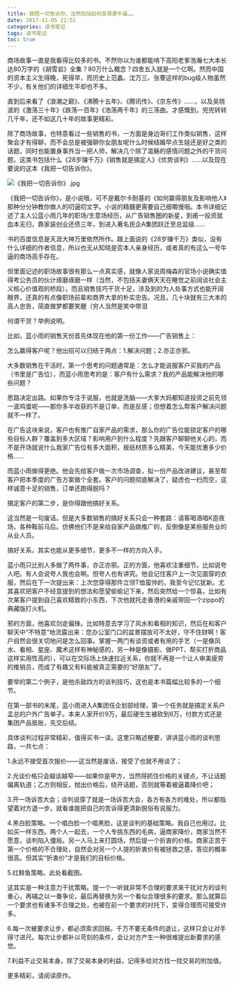 ```yaml
---
title: 我把一切告诉你，当然包括如何变得更牛逼……
date: 2017-11-05 21:51
categories: 读书笔记
tags: 读书笔记
toc: true
---
```

商场故事一直是我看得比较多的书。不然你以为谁都能啃下高阳老爹浩瀚七大本长达80万字的《胡雪岩》全集？80万什么概念？四舍五入就是一个亿啊。然而中国的资本主义生得晚，死得早，而历史上范蠡、沈万三、张謇这样的bug级人物虽然不少，有关他们的详细生平却也不多。

直到后来看了《浪潮之巅》、《沸腾十五年》、《腾讯传》、《京东传》……，以及吴晓波的《激荡三十年》《跌荡一百年》《浩荡两千年》的三荡曲。才感慨到，兜兜转转几千年，还不如这几十年的故事更精彩。

除了商场故事，也特意看过一些销售的书，一方面是身边哥们工作类似销售，这样聚会才有得聊，而不会总是被强聊你女朋友呢什么时候结婚早点生娃还是好之类的话题，同时也能置身事外当一把人师，解决几个除了滥觞的感情问题之外的干货问题。这类书包括什么《28岁赚千万》《销售就是搞定人》《优势谈判》……以及现在要说的这本《我把一切告诉你》。

![《我把一切告诉你》.jpg](http://upload-images.jianshu.io/upload_images/29336-a0b18755511d1d0e.jpg?imageMogr2/auto-orient/strip%7CimageView2/2/w/1240)

《我把一切告诉你》，是小说哦，可不是戴尔卡耐基的《如何赢得朋友及影响他人》那种分分钟教你做人的叨逼叨文字。小说的精髓更需要自己细嚼慢咽。本书详细记述了主人公蓝小雨几年的职场/生意场经历，从广告销售圈的新星，到甫一投资就血本无归，靠家装创业还债三年，到进入著名民企A集团跃迁至总监级……

书的百度信息是天涯大神万里依然所作。跟上面说的《28岁赚千万》类似，没有什么详细的作者信息，所以也无从知晓是否本人亲身经历，或者真的有这么一号牛逼的商场高手存在。

但里面记述的职场故事很有那么一点真实感，就像人家说周梅森的官场小说确实值得考公务员的伙计琢磨琢磨一样（当然，不包括夫妻俩天天在睡觉之前阔谈社会主义核心价值观的桥段）。而且销售技巧干货十足，涉及到的为人处事方式也能开阔眼界，还真的有点像职场前辈和商界大拿的朴实忠告。况且，几十块就有三大本的高人忠告，简直做梦都要笑醒（穷人当然是笑中带泪

何谓干货？举例说明。

比如，蓝小雨的销售天份首先体现在他的第一份工作——广告销售上：

怎么赢得客户呢？他出招可以归结于两点：1.解决问题；2.亦正亦邪。

大多数销售在干活时，第一个思考的问题通常是：怎么才能说服客户买我的产品（书里是广告位），而蓝小雨思考的是：客户有什么需求？我的产品能解决他的哪些问题？

思路决定出路。如果你专注于说服，也就是洗脑——大爹大妈都知道投资之前先领一波鸡蛋呢——那你多半收获的不是订单，而是反感；但想着怎么帮客户解决问题就不一样了。

在广告这块来说，客户也有推广自家产品的需求，那么你的广告位能锁定客户的哪些目标人群？覆盖到多大区域？影响用户到什么程度？先跟客户聊聊他关心的，而不是开场就说什么我家广告位有多大面积，报纸材质多么精美，今天能优惠多少价格……

而蓝小雨做得更绝。他会先给客户做一次市场调查，拟一份产品改进建议，甚至帮客户把本季度的广告方案做个全套。客户的问题彻底解决了，疑虑也一扫而空，这样诚意十足的销售，订单还跑得脱吗？

搞定客户的第二步，是你得跟他搞好关系。

这当然是一句废话。但是大多数销售的搞好关系只会一种套路：请客喝酒唱K逛夜场，各种鞍前马后。仿佛他们不是来给自家产品做推广的，反倒像是某些服务业的从业人员。

搞好关系，其实也能从更多细节，更多不一样的方向入手。

蓝小雨只比别人多做了两件事，亦正亦邪。正的方面，他喜欢注重细节。比如说夸人吧。有人会说夸人我也会啊。但夸人也有讲究。他会记住客户上一次见面穿的衣服，然后在下一次提出来：上次您穿得那件立领T恤蛮帅的，我至今记忆犹新。尤其喜欢把客户不经意提到的想法和愿望偷偷记下来，然后突然给一个惊喜。比如有次某客户提到自己喜欢精致的小东西，下次他就托走香港的亲戚带回一个zippo的典藏版打火机。

邪的方面，他喜欢剑走偏锋。比如特意去学习了风水和看相的知识，然后在和客户聊天中“不特意”地流露出来：您办公室门口的盆景摆放可不太好，守不住财啊！客户自然会很关切地问是怎么回事。掌握一两门有谈资或者有用的手艺（一是像风水、看相、星座、魔术这样有神秘感的，另一种是像摄影、做PPT、帮买打折商品这样实用性高的），可以在交际场上快速拉近关系，你就不再是一个让人审美疲劳的推销员，而成了有趣又有料能被真正需要的“好朋友”了。

要举的第二个例子，是他杀敌四方的谈判技巧，这也是本书篇幅比较多的一个细节。

在第一部书的末尾，蓝小雨进入A集团任企划部经理，第一个任务就是搞定关系户孟总的户外广告单子。本来人家开价9万，最后硬生生被砍到6万，付款方式还是集团产品抵账，先交后结。

具体谈判过程非常精彩，值得买书一读。这里只略述梗要，讲讲蓝小雨的谈判思路，一共七点：

1.永远不接受首次报价——这当然是废话，接受了也就不用谈了；

2.光谈价格只会越谈越窄——如果你是甲方，当然得抓住价格的关键点，不让话题偏离轨道；乙方则相反，抛出价格后，绕开话题，否则就等着被逼着降价吧；

3.开一场诉苦大会；谈判说穿了就是一场诉苦大会，各方有各方的难处，所以都指望着对方退一步。就看谁能把自己的苦诉得更清新脱俗有说服力。

4.黑白脸策略。一个唱白脸一个唱黑脸，这是谈判的基础策略。我自己也用过。比如买一样东西。两个人一起去，一个人专挑东西的毛病，逼商家降价，商家当然不愿意，谈判陷入僵局。另一人马上来打圆场，然后提一个折衷的价格。商家正苦于第一个价格的不合理处，自然会对另一个人提的折衷价有被拯救之感，答应的概率很高。但其实“折衷价”才是我们的目标价格。

5.红鲱鱼策略。此处看截图。

这其实是一种注意力干扰策略。提一个一听就非常不合理的要求来干扰对方的谈判重心，再辅之以一番争论，最后再替换为另一个看似合理很多的要求。那么就算后一个要求也有诸多不合理之处，也被在前一个要求的衬托下，变得合理而可接受许多。

6.每一次被要求让步，都必须索求回报。千万不要无条件的退让，这样只会让对手得寸进尺。每次让步都补以苛刻的条件，会让对方产生一种很难提出新要求的感觉。

7.利益不止交易本身。除了交易本身的利益，记得多给对方找一找交易的附加值。

更多精彩，请阅读原作。
